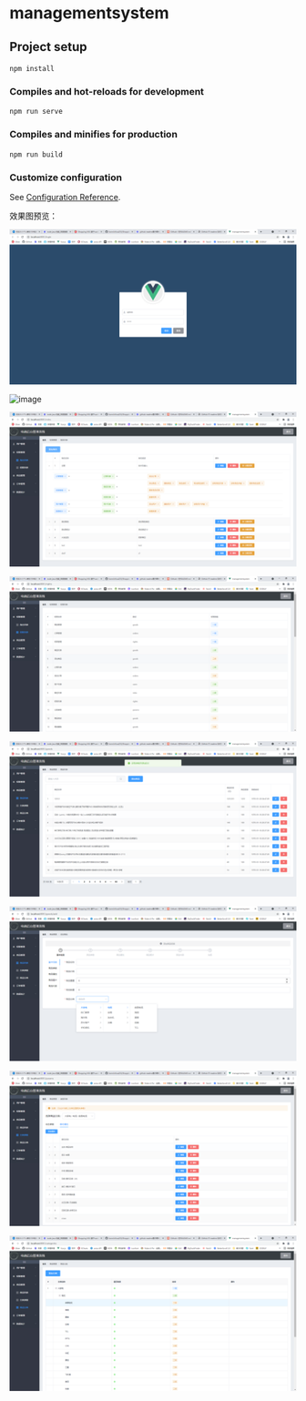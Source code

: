 # managementsystem

## Project setup
```
npm install
```

### Compiles and hot-reloads for development
```
npm run serve
```

### Compiles and minifies for production
```
npm run build
```

### Customize configuration
See [Configuration Reference](https://cli.vuejs.org/config/).



效果图预览：



![image](https://raw.githubusercontent.com/konnichiwa233/Shopping-MS/master/projectImg/Snipaste_2021-08-27_17-02-52.png)



![image](https://raw.githubusercontent.com/konnichiwa233/Shopping-MS/master/projectImg/Snipaste_2021-08-27_17-03-27.png)



![image](https://raw.githubusercontent.com/konnichiwa233/Shopping-MS/master/projectImg/Snipaste_2021-08-27_17-03-49.png)



![image](https://raw.githubusercontent.com/konnichiwa233/Shopping-MS/master/projectImg/Snipaste_2021-08-27_17-03-54.png)



![image](https://raw.githubusercontent.com/konnichiwa233/Shopping-MS/master/projectImg/Snipaste_2021-08-27_17-04-01.png)



![image](https://raw.githubusercontent.com/konnichiwa233/Shopping-MS/master/projectImg/Snipaste_2021-08-27_17-04-16.png)



![image](https://raw.githubusercontent.com/konnichiwa233/Shopping-MS/master/projectImg/Snipaste_2021-08-27_17-04-25.png)



![image](https://raw.githubusercontent.com/konnichiwa233/Shopping-MS/master/projectImg/Snipaste_2021-08-27_17-04-34.png)











